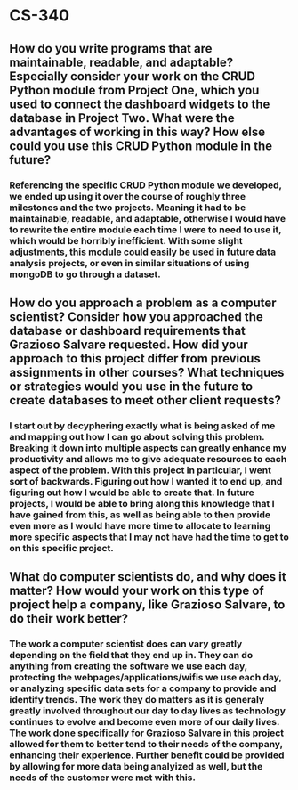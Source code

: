# CS-340
## How do you write programs that are maintainable, readable, and adaptable? Especially consider your work on the CRUD Python module from Project One, which you used to connect the dashboard widgets to the database in Project Two. What were the advantages of working in this way? How else could you use this CRUD Python module in the future?
### Referencing the specific CRUD Python module we developed, we ended up using it over the course of roughly three milestones and the two projects. Meaning it had to be maintainable, readable, and adaptable, otherwise I would have to rewrite the entire module each time I were to need to use it, which would be horribly inefficient. With some slight adjustments, this module could easily be used in future data analysis projects, or even in similar situations of using mongoDB to go through a dataset.
## How do you approach a problem as a computer scientist? Consider how you approached the database or dashboard requirements that Grazioso Salvare requested. How did your approach to this project differ from previous assignments in other courses? What techniques or strategies would you use in the future to create databases to meet other client requests?
### I start out by decyphering exactly what is being asked of me and mapping out how I can go about solving this problem. Breaking it down into multiple aspects can greatly enhance my productivity and allows me to give adequate resources to each aspect of the problem. With this project in particular, I went sort of backwards. Figuring out how I wanted it to end up, and figuring out how I would be able to create that. In future projects, I would be able to bring along this knowledge that I have gained from this, as well as being able to then provide even more as I would have more time to allocate to learning more specific aspects that I may not have had the time to get to on this specific project.
## What do computer scientists do, and why does it matter? How would your work on this type of project help a company, like Grazioso Salvare, to do their work better?
### The work a computer scientist does can vary greatly depending on the field that they end up in. They can do anything from creating the software we use each day, protecting the webpages/applications/wifis we use each day, or analyzing specific data sets for a company to provide and identify trends. The work they do matters as it is generaly greatly involved throughout our day to day lives as technology continues to evolve and become even more of our daily lives. The work done specifically for Grazioso Salvare in this project allowed for them to better tend to their needs of the company, enhancing their experience. Further benefit could be provided by allowing for more data being analyized as well, but the needs of the customer were met with this.
